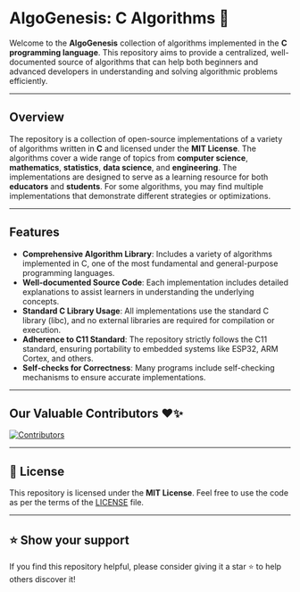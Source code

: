 # AlgoGenesis: C Algorithms 📘

Welcome to the **AlgoGenesis** collection of algorithms implemented in the **C programming language**. This repository aims to provide a centralized, well-documented source of algorithms that can help both beginners and advanced developers in understanding and solving algorithmic problems efficiently.

---

## Overview

The repository is a collection of open-source implementations of a variety of algorithms written in **C** and licensed under the **MIT License**. The algorithms cover a wide range of topics from **computer science**, **mathematics**, **statistics**, **data science**, and **engineering**. The implementations are designed to serve as a learning resource for both **educators** and **students**. For some algorithms, you may find multiple implementations that demonstrate different strategies or optimizations.

---

## Features

- **Comprehensive Algorithm Library**: Includes a variety of algorithms implemented in C, one of the most fundamental and general-purpose programming languages.
- **Well-documented Source Code**: Each implementation includes detailed explanations to assist learners in understanding the underlying concepts.
- **Standard C Library Usage**: All implementations use the standard C library (libc), and no external libraries are required for compilation or execution.
- **Adherence to C11 Standard**: The repository strictly follows the C11 standard, ensuring portability to embedded systems like ESP32, ARM Cortex, and others.
- **Self-checks for Correctness**: Many programs include self-checking mechanisms to ensure accurate implementations.

---

## Our Valuable Contributors ❤️✨

[![Contributors](https://contrib.rocks/image?repo=AlgoGenesis/C)](https://github.com/AlgoGenesis/C/graphs/contributors)

---

## 📜 License

This repository is licensed under the **MIT License**. Feel free to use the code as per the terms of the [LICENSE](LICENSE) file.

---

## ⭐ Show your support

If you find this repository helpful, please consider giving it a star ⭐ to help others discover it!

